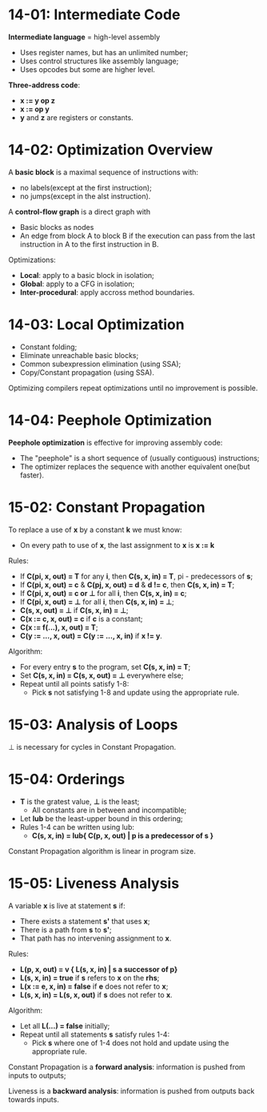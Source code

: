 # 14-01: Intermediate Code
<b>Intermediate language</b> = high-level assembly
- Uses register names, but has an unlimited number;
- Uses control structures like assembly language;
- Uses opcodes but some are higher level.

<b>Three-address code</b>:
- <b>x := y op z</b>
- <b>x := op y</b>
- <b>y</b> and <b>z</b> are registers or constants.

# 14-02: Optimization Overview
A <b>basic block</b> is a maximal sequence of instructions with:
- no labels(except at the first instruction);
- no jumps(except in the alst instruction).

A <b>control-flow graph</b> is a direct graph with
- Basic blocks as nodes
- An edge from block A to block B if the execution can pass from the last instruction in A to the first instruction in B.

Optimizations:
- <b>Local</b>: apply to a basic block in isolation;
- <b>Global</b>: apply to a CFG in isolation;
- <b>Inter-procedural</b>: apply accross method boundaries.

# 14-03: Local Optimization
- Constant folding;
- Eliminate unreachable basic blocks;
- Common subexpression elimination (using SSA);
- Copy/Constant propagation (using SSA).

Optimizing compilers repeat optimizations until no improvement is possible.

# 14-04: Peephole Optimization
<b>Peephole optimization</b> is effective for improving assembly code:
- The "peephole" is a short sequence of (usually contiguous) instructions;
- The optimizer replaces the sequence with another equivalent one(but faster).

# 15-02: Constant Propagation
To replace a use of <b>x</b> by a constant <b>k</b> we must know:
- On every path to use of <b>x</b>, the last assignment to <b>x</b> is <b>x := k</b>

Rules:
- If <b>C(pi, x, out) = T</b> for any <b>i</b>, then <b>C(s, x, in) = T</b>, pi - predecessors of <b>s</b>;
- If <b>C(pi, x, out) = c</b> & <b>C(pj, x, out) = d</b> & <b>d != c</b>, then <b>C(s, x, in) = T</b>;
- If <b>C(pi, x, out) = c or ⊥</b> for all <b>i</b>, then <b>C(s, x, in) = c</b>;
- If <b>C(pi, x, out) = ⊥</b> for all <b>i</b>, then <b>C(s, x, in) = ⊥</b>;
- <b>C(s, x, out) = ⊥</b> if <b>C(s, x, in) = ⊥</b>;
- <b>C(x := c, x, out) = c</b> if <b>c</b> is a constant;
- <b>C(x := f(...), x, out) = T</b>;
- <b>C(y := ..., x, out) = C(y := ..., x, in)</b> if <b>x != y</b>.

Algorithm:
- For every entry <b>s</b> to the program, set <b>C(s, x, in) = T</b>;
- Set <b>C(s, x, in) = C(s, x, out) = ⊥</b> everywhere else;
- Repeat until all points satisfy 1-8:
    - Pick <b>s</b> not satisfying 1-8 and update using the appropriate rule.

# 15-03: Analysis of Loops
⊥ is necessary for cycles in Constant Propagation.

# 15-04: Orderings
- <b>T</b> is the gratest value, <b>⊥</b> is the least;
    - All constants are in between and incompatible;
- Let <b>lub</b> be the least-upper bound in this ordering;
- Rules 1-4 can be written using lub:
    - <b>C(s, x, in) = lub{ C(p, x, out) | p is a predecessor of s }</b>

Constant Propagation algorithm is linear in program size.

# 15-05: Liveness Analysis
A variable <b>x</b> is live at statement <b>s</b> if:
- There exists a statement <b>s'</b> that uses <b>x</b>;
- There is a path from <b>s</b> to <b>s'</b>;
- That path has no intervening assignment to <b>x</b>.

Rules:
- <b>L(p, x, out) = v { L(s, x, in) | s a successor of p}</b>
- <b>L(s, x, in) = true</b> if <b>s</b> refers to <b>x</b> on the <b>rhs</b>;
- <b>L(x := e, x, in) = false</b> if <b>e</b> does not refer to <b>x</b>;
- <b>L(s, x, in) = L(s, x, out)</b> if <b>s</b> does not refer to <b>x</b>.

Algorithm:
- Let all <b>L(...) = false</b> initially;
- Repeat until all statements  <b>s</b> satisfy rules 1-4:
    - Pick <b>s</b> where one of 1-4 does not hold and update using the appropriate rule.

Constant Propagation is a <b>forward analysis</b>: information is pushed from inputs to outputs;

Liveness is a <b>backward analysis</b>: information is pushed from outputs back towards inputs.